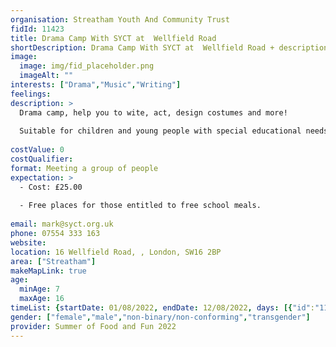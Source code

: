 ```yaml
---
organisation: Streatham Youth And Community Trust 
fidId: 11423
title: Drama Camp With SYCT at  Wellfield Road
shortDescription: Drama Camp With SYCT at  Wellfield Road + description
image:
  image: img/fid_placeholder.png
  imageAlt: ""
interests: ["Drama","Music","Writing"]
feelings:
description: >
  Drama camp, help you to wite, act, design costumes and more!
  
  Suitable for children and young people with special educational needs and disabilities.
  
costValue: 0
costQualifier: 
format: Meeting a group of people
expectation: >
  - Cost: £25.00
  
  - Free places for those entitled to free school meals.
  
email: mark@syct.org.uk
phone: 07554 333 163
website: 
location: 16 Wellfield Road, , London, SW16 2BP
area: ["Streatham"]
makeMapLink: true
age:
  minAge: 7
  maxAge: 16
timeList: {startDate: 01/08/2022, endDate: 12/08/2022, days: [{"id":"11423","fis_provider_name":"Drama Camp With SYCT at  Wellfield Road","day":"Monday","start_time":"10:00 AM","end_time":"4:00 PM"},{"id":"11423","fis_provider_name":"Drama Camp With SYCT at  Wellfield Road","day":"Tuesday","start_time":"10:00 AM","end_time":"4:00 PM"},{"id":"11423","fis_provider_name":"Drama Camp With SYCT at  Wellfield Road","day":"Wednesday","start_time":"10:00 AM","end_time":"4:00 PM"},{"id":"11423","fis_provider_name":"Drama Camp With SYCT at  Wellfield Road","day":"Thursday","start_time":"10:00 AM","end_time":"4:00 PM"},{"id":"11423","fis_provider_name":"Drama Camp With SYCT at  Wellfield Road","day":"Friday","start_time":"10:00 AM","end_time":"4:00 PM"}] }
gender: ["female","male","non-binary/non-conforming","transgender"]
provider: Summer of Food and Fun 2022
---
```


